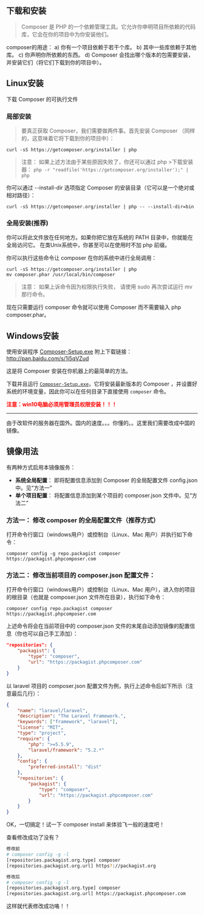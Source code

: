 ## 下载和安装

> Composer 是 PHP 的一个依赖管理工具。它允许你申明项目所依赖的代码库，它会在你的项目中为你安装他们。

composer的用途：
a) 你有一个项目依赖于若干个库。
b) 其中一些库依赖于其他库。
c) 你声明你所依赖的东西。
d) Composer 会找出哪个版本的包需要安装，并安装它们（将它们下载到你的项目中）。

## Linux安装
下载 Composer 的可执行文件

### 局部安装
>要真正获取 Composer，我们需要做两件事。首先安装 Composer （同样的，这意味着它将下载到你的项目中）：

```
curl -sS https://getcomposer.org/installer | php
```     
> 注意： 如果上述方法由于某些原因失败了，你还可以通过 php >下载安装器：
`php -r "readfile('https://getcomposer.org/installer');" | php`   

你可以通过 --install-dir 选项指定 Composer 的安装目录（它可以是一个绝对或相对路径）：

```
curl -sS https://getcomposer.org/installer | php -- --install-dir=bin
```

### 全局安装(推荐)
你可以将此文件放在任何地方。如果你把它放在系统的 PATH 目录中，你就能在全局访问它。 在类Unix系统中，你甚至可以在使用时不加 php 前缀。

你可以执行这些命令让 composer 在你的系统中进行全局调用：
```
curl -sS https://getcomposer.org/installer | php
mv composer.phar /usr/local/bin/composer
```
>注意： 如果上诉命令因为权限执行失败， 请使用 sudo 再次尝试运行 mv 那行命令。

现在只需要运行 composer 命令就可以使用 Composer 而不需要输入 php composer.phar。

## Windows安装
使用安装程序 [Composer-Setup.exe](http://pan.baidu.com/s/1i5qVZud) 附上下载链接：http://pan.baidu.com/s/1i5qVZud

这是将 Composer 安装在你机器上的最简单的方法。

下载并且运行 [`Composer-Setup.exe`](http://pan.baidu.com/s/1i5qVZud)，它将安装最新版本的 Composer ，并设置好系统的环境变量，因此你可以在任何目录下直接使用 `composer` 命令。

**<span style="color:red">注意：win10电脑必须用管理员权限安装！！！</span>**

---
由于改软件的服务器在国外。国内的速度。。。你懂的。。这里我们需要改成中国的镜像。

## 镜像用法

有两种方式启用本镜像服务：

- **系统全局配置**： 即将配置信息添加到 Composer 的全局配置文件 config.json 中。见“方法一”
- **单个项目配置**： 将配置信息添加到某个项目的 composer.json 文件中。见“方法二”

### 方法一： 修改 composer 的全局配置文件（推荐方式）

打开命令行窗口（windows用户）或控制台（Linux、Mac 用户）并执行如下命令：

```
composer config -g repo.packagist composer https://packagist.phpcomposer.com
```

### 方法二： 修改当前项目的 composer.json 配置文件：

打开命令行窗口（windows用户）或控制台（Linux、Mac 用户），进入你的项目的根目录（也就是 composer.json 文件所在目录），执行如下命令：

```
composer config repo.packagist composer https://packagist.phpcomposer.com
```

上述命令将会在当前项目中的 composer.json 文件的末尾自动添加镜像的配置信息（你也可以自己手工添加）：

```json
"repositories": {
    "packagist": {
        "type": "composer",
        "url": "https://packagist.phpcomposer.com"
    }
}
```

以 laravel 项目的 composer.json 配置文件为例，执行上述命令后如下所示（注意最后几行）：

```json
{
    "name": "laravel/laravel",
    "description": "The Laravel Framework.",
    "keywords": ["framework", "laravel"],
    "license": "MIT",
    "type": "project",
    "require": {
        "php": ">=5.5.9",
        "laravel/framework": "5.2.*"
    },
    "config": {
        "preferred-install": "dist"
    },
    "repositories": {
        "packagist": {
            "type": "composer",
            "url": "https://packagist.phpcomposer.com"
        }
    }
}
```

OK，一切搞定！试一下 composer install 来体验飞一般的速度吧！

查看修改成功了没有？

```sh
修改前
# composer config -g -l
[repositories.packagist.org.type] composer
[repositories.packagist.org.url] https?://packagist.org

修改后
# composer config -g -l
[repositories.packagist.org.type] composer
[repositories.packagist.org.url] https://packagist.phpcomposer.com
```

这样就代表修改成功咯！！
